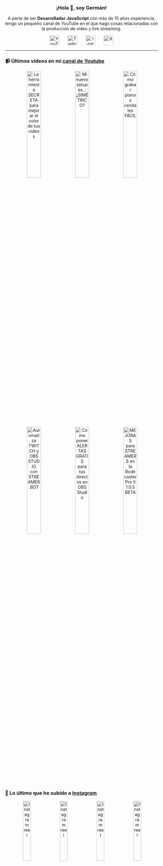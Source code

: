 <p align="center" width="300">
  <h3 align="center">¡Hola 👋, soy Germán!</h3>
</p>

<p align="center">A parte de ser <strong>Desarrollador JavaScript</strong> con más de 15 años experiencia, tengo un pequeño canal de YouTube en el que hago cosas relacionadas con la producción de video y live streaming.</p>

<p align="center">
  <a href="https://youtube.com/@germix" target="blank"><img src="https://cdn.simpleicons.org/youtube/FF0000" alt="YouTube" title="YouTube" width="32px" /></a>
  &#8287;&#8287;&#8287;&#8287;&#8287;
  <a href="https://twitch.tv/germix_tv" target="blank"><img src="https://cdn.simpleicons.org/twitch/9146FF" alt="Twitch" title="Twitch" width="32px" /></a>
  &#8287;&#8287;&#8287;&#8287;&#8287;
  <a href="https://instagram.com/germix_tv" target="blank"><img src="https://cdn.simpleicons.org/instagram/E4405F" alt="Instagram" title="Instagram" width="32px" /></a>
  &#8287;&#8287;&#8287;&#8287;&#8287;
  <a href="https://x.com/germix_tv" target="blank"><img src="https://cdn.simpleicons.org/x/000000" alt="X" title="X" width="32px" />
  </a>
</p>

<hr />

<p align="center">
  <h3>📹 Últimos vídeos en mi <a href="https://youtube.com/@germix?sub_confirmation=1" target="blank">canal de Youtube</a></h3>
</p>
<p align="center">&#8287;<a href="https://youtu.be/7VGfZ_7lhag" target="blank"><img width="30%" src="https://img.youtube.com/vi/7VGfZ_7lhag/mqdefault.jpg" alt="La herramienta SECRETA para mejorar el color de tus videos" title="La herramienta SECRETA para mejorar el color de tus videos" /></a>  &#8287;<a href="https://youtu.be/ibEAW0cBqQA" target="blank"><img width="30%" src="https://img.youtube.com/vi/ibEAW0cBqQA/mqdefault.jpg" alt="Mi nuevo setup es... ¿SIMÉTRICO?" title="Mi nuevo setup es... ¿SIMÉTRICO?" /></a>  &#8287;<a href="https://youtu.be/2XDhlqEN3cE" target="blank"><img width="30%" src="https://img.youtube.com/vi/2XDhlqEN3cE/mqdefault.jpg" alt="Cómo grabar planos cenitales FÁCIL" title="Cómo grabar planos cenitales FÁCIL" /></a><br />  &#8287;<a href="https://youtu.be/2AilFoiYnlc" target="blank"><img width="30%" src="https://img.youtube.com/vi/2AilFoiYnlc/mqdefault.jpg" alt="Automatiza TWITCH y OBS STUDIO con STREAMER.BOT" title="Automatiza TWITCH y OBS STUDIO con STREAMER.BOT" /></a>  &#8287;<a href="https://youtu.be/3EUPLZjGjkY" target="blank"><img width="30%" src="https://img.youtube.com/vi/3EUPLZjGjkY/mqdefault.jpg" alt="Cómo poner ALERTAS GRATIS para tus directos en OBS Studio" title="Cómo poner ALERTAS GRATIS para tus directos en OBS Studio" /></a>  &#8287;<a href="https://youtu.be/3mLzME7gODA" target="blank"><img width="30%" src="https://img.youtube.com/vi/3mLzME7gODA/mqdefault.jpg" alt="MEJORAS para STREAMERS en la Rodecaster Pro II 1.0.5 BETA" title="MEJORAS para STREAMERS en la Rodecaster Pro II 1.0.5 BETA" /></a></p>

<p align="center">
  <h3>📸 Lo último que he subido a <a href="https://instagram.com/germix_tv" target="blank">Instagram</a></h3>
</p>
<p align="center">&#8287;<a href='https://instagram.com/p/DOmAnq8jN4X' target='_blank'><img width='22.5%' src='https://scontent-dus1-1.cdninstagram.com/v/t51.71878-15/548908367_1495550651476790_3108701979992017655_n.jpg?stp=dst-jpg_e15_p360x360_tt6&_nc_cat=100&ig_cache_key=MzcyMTY2NDg2ODI0MDkwNzc5OQ%3D%3D.3-ccb1-7&ccb=1-7&_nc_sid=58cdad&efg=eyJ2ZW5jb2RlX3RhZyI6InhwaWRzLjY0MHgxMTM2LnNkci5DMyJ9&_nc_ohc=im1cQUVmqhMQ7kNvwGXfwH3&_nc_oc=AdnRgqxkUBpKAVWVeUTbfYuKUcGAJtE3IG2hCg6upfnFiQAGZLZMr2efC4FtbErb4OE&_nc_ad=z-m&_nc_cid=0&_nc_zt=23&_nc_ht=scontent-dus1-1.cdninstagram.com&_nc_gid=1Y3cUSGKnG1uQuvQWoRdzg&oh=00_AfZevzPr6P0Vg3HUOQzzqYE_5MwxQ7v28kvBa6FFwxGV1A&oe=68CD1D55' alt='Instagram reel' /></a>  &#8287;<a href='https://instagram.com/p/DOEvL9AjBOz' target='_blank'><img width='22.5%' src='https://scontent-dus1-1.cdninstagram.com/v/t51.71878-15/540923250_1467994374396538_7936056375801366631_n.jpg?stp=dst-jpg_e15_p360x360_tt6&_nc_cat=103&ig_cache_key=MzcxMjI5OTUyMjQ2NzgyODY1OQ%3D%3D.3-ccb1-7&ccb=1-7&_nc_sid=58cdad&efg=eyJ2ZW5jb2RlX3RhZyI6InhwaWRzLjY0MHgxMTM2LnNkci5DMyJ9&_nc_ohc=V5b5dYTw7toQ7kNvwGqdSi-&_nc_oc=AdnE_oAsHiDKYWpHYy0TsE7ZIH6fYw09u54y3fHTr3FitZiFNUKurPGjF-peHgdLdzg&_nc_ad=z-m&_nc_cid=0&_nc_zt=23&_nc_ht=scontent-dus1-1.cdninstagram.com&_nc_gid=1Y3cUSGKnG1uQuvQWoRdzg&oh=00_AfaFUkcT_S3yi2HTvKhWrU8WnCz3Z418HTv7T3uzJJ5idw&oe=68CD23E1' alt='Instagram reel' /></a>  &#8287;<a href='https://instagram.com/p/DNiW6yCC510' target='_blank'><img width='22.5%' src='https://scontent-dus1-1.cdninstagram.com/v/t51.71878-15/536639985_1074579004881845_3965317005905159133_n.jpg?stp=dst-jpg_e15_p360x360_tt6&_nc_cat=100&ig_cache_key=MzcwMjYyMjY0MDEyNjI3MDgzNg%3D%3D.3-ccb1-7&ccb=1-7&_nc_sid=58cdad&efg=eyJ2ZW5jb2RlX3RhZyI6InhwaWRzLjY0MHgxMTM2LnNkci5DMyJ9&_nc_ohc=x1ghJ6W1e4oQ7kNvwHcbS6k&_nc_oc=Adn1yzsZIomu8ZgYVVKDwrwlAiVaUNxT4LdlKW0GcJnqoLVbm9QqzVxYOU79E4VxW5M&_nc_ad=z-m&_nc_cid=0&_nc_zt=23&_nc_ht=scontent-dus1-1.cdninstagram.com&_nc_gid=1Y3cUSGKnG1uQuvQWoRdzg&oh=00_AfbY7eVcDQPuqOv4Ije1pThsBajP504m3zfL1BzB9pbi-g&oe=68CD1027' alt='Instagram reel' /></a>  &#8287;<a href='https://instagram.com/p/DNOry_ltxvk' target='_blank'><img width='22.5%' src='https://scontent-dus1-1.cdninstagram.com/v/t51.71878-15/531573532_771866861963918_7243837129744541642_n.jpg?stp=dst-jpg_e15_p360x360_tt6&_nc_cat=110&ig_cache_key=MzY5NzA4NDk2NDM3MDA2MjMwOA%3D%3D.3-ccb1-7&ccb=1-7&_nc_sid=58cdad&efg=eyJ2ZW5jb2RlX3RhZyI6InhwaWRzLjY0MHgxMTM2LnNkci5DMyJ9&_nc_ohc=-qtSZFbBf_UQ7kNvwGE0s3w&_nc_oc=AdnBg1WQnz84ANaIPxo_Wl1frTGIMtvimw0u7CvpoqBN-_5RG60dlZ2FAKAS8V7HH1c&_nc_ad=z-m&_nc_cid=0&_nc_zt=23&_nc_ht=scontent-dus1-1.cdninstagram.com&_nc_gid=1Y3cUSGKnG1uQuvQWoRdzg&oh=00_AfblrziLdtOMKI7gG01TDUp6z9zQG07FJeA6SyZGWtt76g&oe=68CD1AE1' alt='Instagram reel' /></a></p>
